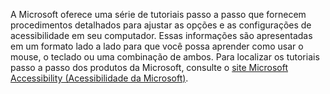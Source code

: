 A Microsoft oferece uma série de tutoriais passo a passo que fornecem procedimentos detalhados para ajustar as opções e as configurações de acessibilidade em seu computador. Essas informações são apresentadas em um formato lado a lado para que você possa aprender como usar o mouse, o teclado ou uma combinação de ambos. Para localizar os tutoriais passo a passo dos produtos da Microsoft, consulte o [site Microsoft Accessibility (Acessibilidade da Microsoft)](http://go.microsoft.com/fwlink/?LinkId=8431).

<!--HONumber=Jul16_HO3-->


